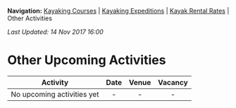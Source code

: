 **Navigation:** [Kayaking Courses](index) &#124; [Kayaking Expeditions](expedition) &#124; [Kayak Rental Rates](rental) &#124; Other Activities

_Last Updated: 14 Nov 2017 16:00_
# Other Upcoming Activities

Activity | Date | Venue | Vacancy
:---:|:---:|:---:|:---:
No upcoming activities yet|-|-|- 

